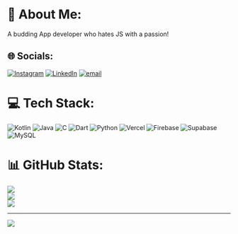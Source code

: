# 💫 About Me:
A budding App developer who hates JS with a passion!


## 🌐 Socials:
[![Instagram](https://img.shields.io/badge/Instagram-%23E4405F.svg?logo=Instagram&logoColor=white)](https://instagram.com/sinha_i_prefer) [![LinkedIn](https://img.shields.io/badge/LinkedIn-%230077B5.svg?logo=linkedin&logoColor=white)](https://linkedin.com/in/sinhaiprefer) [![email](https://img.shields.io/badge/Email-D14836?logo=gmail&logoColor=white)](mailto:himanshuvks@gmail.com) 

# 💻 Tech Stack:
![Kotlin](https://img.shields.io/badge/kotlin-%237F52FF.svg?style=for-the-badge&logo=kotlin&logoColor=white) ![Java](https://img.shields.io/badge/java-%23ED8B00.svg?style=for-the-badge&logo=openjdk&logoColor=white) ![C](https://img.shields.io/badge/c-%2300599C.svg?style=for-the-badge&logo=c&logoColor=white) ![Dart](https://img.shields.io/badge/dart-%230175C2.svg?style=for-the-badge&logo=dart&logoColor=white) ![Python](https://img.shields.io/badge/python-3670A0?style=for-the-badge&logo=python&logoColor=ffdd54) ![Vercel](https://img.shields.io/badge/vercel-%23000000.svg?style=for-the-badge&logo=vercel&logoColor=white) ![Firebase](https://img.shields.io/badge/firebase-%23039BE5.svg?style=for-the-badge&logo=firebase)  ![Supabase](https://img.shields.io/badge/Supabase-3ECF8E?style=for-the-badge&logo=supabase&logoColor=white) ![MySQL](https://img.shields.io/badge/mysql-4479A1.svg?style=for-the-badge&logo=mysql&logoColor=white)
# 📊 GitHub Stats:
![](https://github-readme-stats.vercel.app/api?username=sinha-i-prefer&theme=dark&hide_border=false&include_all_commits=true&count_private=true)<br/>
![](https://nirzak-streak-stats.vercel.app/?user=sinha-i-prefer&theme=dark&hide_border=false)<br/>
![](https://github-readme-stats.vercel.app/api/top-langs/?username=sinha-i-prefer&theme=dark&hide_border=false&include_all_commits=true&count_private=true&layout=compact)

---
[![](https://visitcount.itsvg.in/api?id=sinha-i-prefer&icon=0&color=0)](https://visitcount.itsvg.in)

<!-- Proudly created with GPRM ( https://gprm.itsvg.in ) -->
